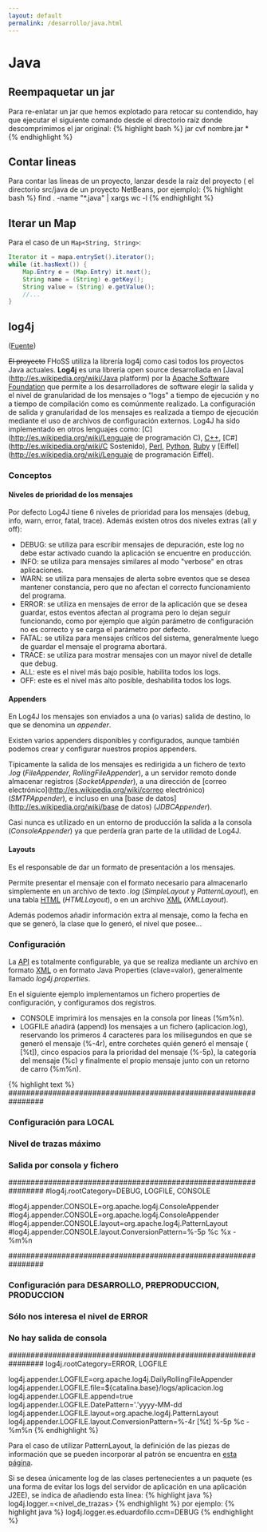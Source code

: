 ```yaml
---
layout: default
permalink: /desarrollo/java.html
---
```


# Java

## Reempaquetar un jar

Para re-enlatar un jar que hemos explotado para retocar su contendido, hay que ejecutar el siguiente comando desde el directorio raíz donde descomprimimos el jar original:
{% highlight bash %}
jar cvf nombre.jar *
{% endhighlight %}

## Contar lineas

Para contar las lineas de un proyecto, lanzar desde la raíz del proyecto ( el directorio src/java de un proyecto NetBeans, por ejemplo):
{% highlight bash %}
find . -name "*.java" | xargs wc -l
{% endhighlight %}

## Iterar un Map

Para el caso de un `Map<String, String>`:

```java
Iterator it = mapa.entrySet().iterator();
while (it.hasNext()) {
    Map.Entry e = (Map.Entry) it.next();
    String name = (String) e.getKey();
    String value = (String) e.getValue();
    //...
}
```

## log4j

([Fuente](http://es.wikipedia.org/wiki/Log4j))


~~El proyecto~~ FHoSS utiliza la librería log4j como casi todos los proyectos Java actuales. **Log4j**  es una librería open source desarrollada en [Java](http://es.wikipedia.org/wiki/Java platform) por la [Apache Software Foundation](http://es.wikipedia.org/wiki/Apache_Software_Foundation) que permite a los desarrolladores de software elegir la salida y el nivel de granularidad de los mensajes o “logs” a tiempo de ejecución y no a tiempo de compilación como es comúnmente realizado.  La configuración de salida y granularidad de los mensajes es realizada a tiempo de ejecución mediante el uso de archivos de configuración externos. Log4J ha sido implementado en otros lenguajes como: [C](http://es.wikipedia.org/wiki/Lenguaje de programación C), [C++](http://es.wikipedia.org/wiki/C++), [C#](http://es.wikipedia.org/wiki/C Sostenido), [Perl](http://es.wikipedia.org/wiki/Perl), [Python](http://es.wikipedia.org/wiki/Python), [Ruby](http://es.wikipedia.org/wiki/Ruby) y [Eiffel](http://es.wikipedia.org/wiki/Lenguaje de programación Eiffel).


### Conceptos

#### Niveles de prioridad de los mensajes
Por defecto Log4J tiene 6 niveles de prioridad para los mensajes (debug, info, warn, error, fatal, trace). Además existen otros dos niveles extras (all y off):

*  DEBUG:  se utiliza para escribir mensajes de depuración, este log no debe estar activado cuando la aplicación se encuentre en producción.
*  INFO:  se utiliza para mensajes similares al modo "verbose" en otras aplicaciones.
*  WARN:  se utiliza para mensajes de alerta sobre eventos que se desea mantener constancia, pero que no afectan el correcto funcionamiento del programa.
*  ERROR:  se utiliza en mensajes de error de la aplicación que se desea guardar, estos eventos afectan al programa pero lo dejan seguir funcionando, como por ejemplo que algún parámetro de configuración no es correcto y se carga el parámetro por defecto.
*  FATAL:  se utiliza para mensajes críticos del sistema, generalmente luego de guardar el mensaje el programa abortará.
*  TRACE: se utiliza para mostrar mensajes con un mayor nivel de detalle que debug.
*  ALL: este es el nivel más bajo posible, habilita todos los logs.
*  OFF: este es el nivel más alto posible, deshabilita todos los logs.

#### Appenders

En Log4J los mensajes son enviados a una (o varias) salida de destino, lo que se denomina un *appender*.

Existen varios appenders disponibles y configurados, aunque también podemos crear y configurar nuestros propios appenders.

Típicamente la salida de los mensajes es redirigida a un fichero de texto *.log* (*FileAppender*, *RollingFileAppender*), a un servidor remoto donde almacenar registros (*SocketAppender*), a una dirección de [correo electrónico](http://es.wikipedia.org/wiki/correo electrónico) (*SMTPAppender*), e incluso en una [base de datos](http://es.wikipedia.org/wiki/base de datos) (*JDBCAppender*).

Casi nunca es utilizado en un entorno de producción la salida a la consola (*ConsoleAppender*) ya que perdería gran parte de la utilidad de Log4J.

#### Layouts

Es el responsable de dar un formato de presentación a los mensajes.

Permite presentar el mensaje con el formato necesario para almacenarlo simplemente en un archivo de texto *.log* (*SimpleLayout* y *PatternLayout*), en una tabla [HTML](http://es.wikipedia.org/wiki/HTML) (*HTMLLayout*), o en un archivo [XML](http://es.wikipedia.org/wiki/XML) (*XMLLayout*).

Además podemos añadir información extra al mensaje, como la fecha en que se generó, la clase que lo generó, el nivel que posee...

### Configuración

La [API](http://es.wikipedia.org/wiki/API) es totalmente configurable, ya que se realiza mediante un archivo en formato [XML](http://es.wikipedia.org/wiki/XML) o en formato Java Properties (clave=valor), generalmente llamado *log4j.properties*.

En el siguiente ejemplo implementamos un fichero properties de configuración, y configuramos dos registros.

*  CONSOLE imprimirá los mensajes en la consola por líneas (%m%n).
*  LOGFILE añadirá (append) los mensajes a un fichero (aplicacion.log), reservando los primeros 4 caracteres para los milisegundos en que se generó el mensaje (%-4r), entre corchetes quién generó el mensaje ( [%t]), cinco espacios para la prioridad del mensaje (%-5p), la categoría del mensaje (%c) y finalmente el propio mensaje junto con un retorno de carro (%m%n).

{% highlight text %}
################################################################
### Configuración para LOCAL                                 ###
###   Nivel de trazas máximo                                 ###
###   Salida por consola y fichero                           ###
################################################################
#log4j.rootCategory=DEBUG, LOGFILE, CONSOLE 

#log4j.appender.CONSOLE=org.apache.log4j.ConsoleAppender
#log4j.appender.CONSOLE=org.apache.log4j.ConsoleAppender
#log4j.appender.CONSOLE.layout=org.apache.log4j.PatternLayout
#log4j.appender.CONSOLE.layout.ConversionPattern=%-5p %c %x - %m%n 

################################################################
### Configuración para DESARROLLO, PREPRODUCCION, PRODUCCION ###
###   Sólo nos interesa el nivel de ERROR                    ###
###   No hay salida de consola                               ###
################################################################
log4j.rootCategory=ERROR, LOGFILE

log4j.appender.LOGFILE=org.apache.log4j.DailyRollingFileAppender
log4j.appender.LOGFILE.file=${catalina.base}/logs/aplicacion.log
log4j.appender.LOGFILE.append=true
log4j.appender.LOGFILE.DatePattern='.'yyyy-MM-dd
log4j.appender.LOGFILE.layout=org.apache.log4j.PatternLayout
log4j.appender.LOGFILE.layout.ConversionPattern=%-4r [%t] %-5p %c - %m%n
{% endhighlight %}

Para el caso de utilizar PatternLayout, la definición de las piezas de información que se pueden incorporar al patrón se encuentra en [esta página](http://logging.apache.org/log4j/1.2/apidocs/org/apache/log4j/PatternLayout.html).

Si se desea únicamente log de las clases pertenecientes a un paquete (es una forma de evitar los logs del servidor de aplicación en una aplicación J2EE), se indica de añadiendo esta línea:
{% highlight java %}
log4j.logger.<paquete>=<nivel_de_trazas>
{% endhighlight %}
por ejemplo:
{% highlight java %}
log4j.logger.es.eduardofilo.ccm=DEBUG
{% endhighlight %}

